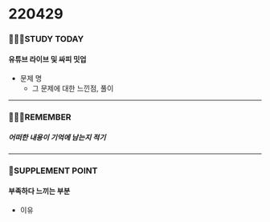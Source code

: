 # 220429

### 👨🏼‍🏫STUDY TODAY

#### 유튜브 라이브 및 싸피 밋업

- 문제 명
  - 그 문제에 대한 느낀점, 풀이

---

### 💆🏼‍♂️REMEMBER

##### 어떠한 내용이 기억에 남는지 적기

---

### 💫SUPPLEMENT POINT

#### 부족하다 느끼는 부분

- 이유
